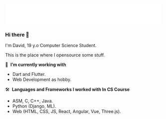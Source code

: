 
<p align="center">
  <img src="name.svg" alt="kyotolean" />
</p>
 
### Hi there 👋 
I'm David, 19 y.o Computer Science Student.

This is the place where I opensource some stuff.

🔭 &nbsp;<b>I’m currently working with </b>
- Dart and Flutter.
- Web Development as hobby.

🛠️ &nbsp;<b>Languages&nbsp;and&nbsp;Frameworks&nbsp;I&nbsp;worked&nbsp;with In CS Course</b>
- ASM, C, C++, Java.
- Python (Django, ML).
- Web (HTML, CSS, JS, React, Angular, Vue, Three.js).
